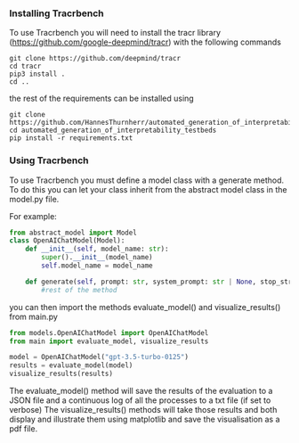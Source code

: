 ### Installing Tracrbench

To use Tracrbench you will need to install the tracr library (https://github.com/google-deepmind/tracr) with the following commands

```
git clone https://github.com/deepmind/tracr
cd tracr
pip3 install .
cd ..
```

the rest of the requirements can be installed using
```
git clone https://github.com/HannesThurnherr/automated_generation_of_interpretability_testbeds
cd automated_generation_of_interpretability_testbeds
pip install -r requirements.txt
```
### Using Tracrbench

To use Tracrbench you must define a model class with a generate method. To do this you can let your class inherit from the abstract model class in the model.py file.

For example:
```python
from abstract_model import Model
class OpenAIChatModel(Model):
    def __init__(self, model_name: str):
        super().__init__(model_name)
        self.model_name = model_name

    def generate(self, prompt: str, system_prompt: str | None, stop_strings, **kwargs) -> str:
        #rest of the method
```

you can then import the methods evaluate_model() and visualize_results() from main.py

```python
from models.OpenAIChatModel import OpenAIChatModel
from main import evaluate_model, visualize_results

model = OpenAIChatModel("gpt-3.5-turbo-0125")
results = evaluate_model(model)
visualize_results(results)
```

The evaluate_model() method will save the results of the evaluation to a JSON file and a continuous log of all the processes to a txt file (if set to verbose)
The visualize_results() methods will take those results and both display and illustrate them using matplotlib and save the visualisation as a pdf file.

